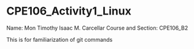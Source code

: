 # CPE106_Activity1_Linux
Name: Mon Timothy Isaac M. Carcellar
Course and Section: CPE106_B2

This is for familiarization of git commands
